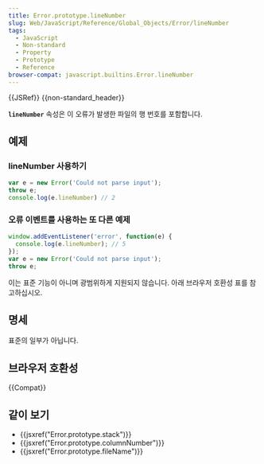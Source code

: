 ```yaml
---
title: Error.prototype.lineNumber
slug: Web/JavaScript/Reference/Global_Objects/Error/lineNumber
tags:
  - JavaScript
  - Non-standard
  - Property
  - Prototype
  - Reference
browser-compat: javascript.builtins.Error.lineNumber
---
```


{{JSRef}} {{non-standard_header}}

**`lineNumber`** 속성은 이 오류가 발생한 파일의 행 번호를 포함합니다.

## 예제

### lineNumber 사용하기

```js
var e = new Error('Could not parse input');
throw e;
console.log(e.lineNumber) // 2
```

### 오류 이벤트를 사용하는 또 다른 예제

```js
window.addEventListener('error', function(e) {
  console.log(e.lineNumber); // 5
});
var e = new Error('Could not parse input');
throw e;
```

이는 표준 기능이 아니며 광범위하게 지원되지 않습니다. 아래 브라우저 호환성 표를 참고하십시오.

## 명세

표준의 일부가 아닙니다.

## 브라우저 호환성

{{Compat}}

## 같이 보기

- {{jsxref("Error.prototype.stack")}}
- {{jsxref("Error.prototype.columnNumber")}}
- {{jsxref("Error.prototype.fileName")}}
